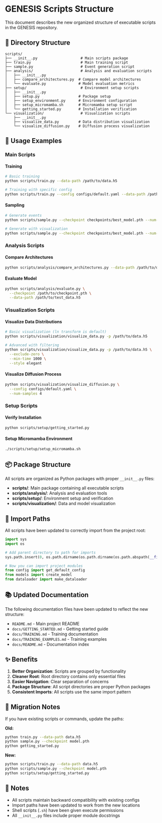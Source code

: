 # GENESIS Scripts Structure

This document describes the new organized structure of executable scripts in the GENESIS repository.

## 📁 Directory Structure

```
scripts/
├── __init__.py                    # Main scripts package
├── train.py                       # Main training script
├── sample.py                      # Event generation script
├── analysis/                      # Analysis and evaluation scripts
│   ├── __init__.py
│   ├── compare_architectures.py  # Compare model architectures
│   └── evaluate.py               # Model evaluation metrics
├── setup/                         # Environment setup scripts
│   ├── __init__.py
│   ├── setup.py                  # Package setup
│   ├── setup_environment.py      # Environment configuration
│   ├── setup_micromamba.sh       # Micromamba setup script
│   └── getting_started.py        # Installation verification
└── visualization/                 # Visualization scripts
    ├── __init__.py
    ├── visualize_data.py         # Data distribution visualization
    └── visualize_diffusion.py    # Diffusion process visualization
```

## 🚀 Usage Examples

### Main Scripts

#### Training
```bash
# Basic training
python scripts/train.py --data-path /path/to/data.h5

# Training with specific config
python scripts/train.py --config configs/default.yaml --data-path /path/to/data.h5
```

#### Sampling
```bash
# Generate events
python scripts/sample.py --checkpoint checkpoints/best_model.pth --num-samples 100

# Generate with visualization
python scripts/sample.py --checkpoint checkpoints/best_model.pth --num-samples 10 --visualize
```

### Analysis Scripts

#### Compare Architectures
```bash
python scripts/analysis/compare_architectures.py --data-path /path/to/data.h5
```

#### Evaluate Model
```bash
python scripts/analysis/evaluate.py \
  --checkpoint /path/to/checkpoint.pth \
  --data-path /path/to/test_data.h5
```

### Visualization Scripts

#### Visualize Data Distributions
```bash
# Basic visualization (ln transform is default)
python scripts/visualization/visualize_data.py -p /path/to/data.h5

# Advanced with filtering
python scripts/visualization/visualize_data.py -p /path/to/data.h5 \
  --exclude-zero \
  --min-time 1000 \
  --style elegant
```

#### Visualize Diffusion Process
```bash
python scripts/visualization/visualize_diffusion.py \
  --config configs/default.yaml \
  --num-samples 4
```

### Setup Scripts

#### Verify Installation
```bash
python scripts/setup/getting_started.py
```

#### Setup Micromamba Environment
```bash
./scripts/setup/setup_micromamba.sh
```

## 📦 Package Structure

All scripts are organized as Python packages with proper `__init__.py` files:

- **scripts/**: Main package containing all executable scripts
- **scripts/analysis/**: Analysis and evaluation tools
- **scripts/setup/**: Environment setup and verification
- **scripts/visualization/**: Data and model visualization

## 🔧 Import Paths

All scripts have been updated to correctly import from the project root:

```python
import sys
import os

# Add parent directory to path for imports
sys.path.insert(0, os.path.dirname(os.path.dirname(os.path.abspath(__file__))))

# Now you can import project modules
from config import get_default_config
from models import create_model
from dataloader import make_dataloader
```

## 📚 Updated Documentation

The following documentation files have been updated to reflect the new structure:

- `README.md` - Main project README
- `docs/GETTING_STARTED.md` - Getting started guide
- `docs/TRAINING.md` - Training documentation
- `docs/TRAINING_EXAMPLES.md` - Training examples
- `docs/README.md` - Documentation index

## ✨ Benefits

1. **Better Organization**: Scripts are grouped by functionality
2. **Cleaner Root**: Root directory contains only essential files
3. **Easier Navigation**: Clear separation of concerns
4. **Package Structure**: All script directories are proper Python packages
5. **Consistent Imports**: All scripts use the same import pattern

## 🔄 Migration Notes

If you have existing scripts or commands, update the paths:

**Old:**
```bash
python train.py --data-path data.h5
python sample.py --checkpoint model.pth
python getting_started.py
```

**New:**
```bash
python scripts/train.py --data-path data.h5
python scripts/sample.py --checkpoint model.pth
python scripts/setup/getting_started.py
```

## 📝 Notes

- All scripts maintain backward compatibility with existing configs
- Import paths have been updated to work from the new locations
- Shell scripts (`.sh`) have been given execute permissions
- All `__init__.py` files include proper module docstrings

